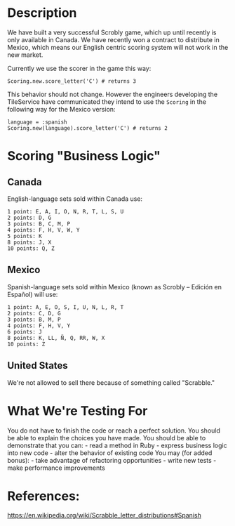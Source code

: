 # Description

We have built a very successful Scrobly game, which up until recently is only available in Canada. We have recently won a contract to distribute in Mexico, which means our English centric scoring system will not work in the new market. 

Currently we use the scorer in the game this way:

    Scoring.new.score_letter('C') # returns 3

This behavior should not change. However the engineers developing the TileService have communicated they intend to use the `Scoring` in the following way for the Mexico version:

    language = :spanish
    Scoring.new(language).score_letter('C') # returns 2

# Scoring "Business Logic"

## Canada

English-language sets sold within Canada use:

    1 point: E, A, I, O, N, R, T, L, S, U
    2 points: D, G
    3 points: B, C, M, P
    4 points: F, H, V, W, Y
    5 points: K
    8 points: J, X
    10 points: Q, Z

## Mexico

Spanish-language sets sold within Mexico (known as Scrobly – Edición en Español) will use:

    1 point: A, E, O, S, I, U, N, L, R, T
    2 points: C, D, G
    3 points: B, M, P
    4 points: F, H, V, Y
    6 points: J
    8 points: K, LL, Ñ, Q, RR, W, X
    10 points: Z

## United States

We're not allowed to sell there because of something called "Scrabble."

# What We're Testing For

You do not have to finish the code or reach a perfect solution.
You should be able to explain the choices you have made.
You should be able to demonstrate that you can:
    - read a method in Ruby
    - express business logic into new code
    - alter the behavior of existing code
You may (for added bonus):
    - take advantage of refactoring opportunities
    - write new tests
    - make performance improvements

# References:

https://en.wikipedia.org/wiki/Scrabble_letter_distributions#Spanish

